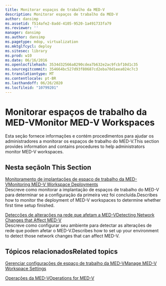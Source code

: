 ```yaml
---
title: Monitorar espaços de trabalho da MED-V
description: Monitorar espaços de trabalho da MED-V
author: dansimp
ms.assetid: f514afe2-8add-4105-9520-1a491733fa79
ms.reviewer: ''
manager: dansimp
ms.author: dansimp
ms.pagetype: mdop, virtualization
ms.mktglfcycl: deploy
ms.sitesec: library
ms.prod: w10
ms.date: 06/16/2016
ms.openlocfilehash: 3534d32566a8290cdea7b632e2ac9fcbf10d1c35
ms.sourcegitcommit: 354664bc527d93f80687cd2eba70d1eea024c7c3
ms.translationtype: MT
ms.contentlocale: pt-BR
ms.lasthandoff: 06/26/2020
ms.locfileid: "10799201"
---
```

# <span data-ttu-id="52fe5-103">Monitorar espaços de trabalho da MED-V</span><span class="sxs-lookup"><span data-stu-id="52fe5-103">Monitor MED-V Workspaces</span></span>


<span data-ttu-id="52fe5-104">Esta seção fornece informações e contém procedimentos para ajudar os administradores a monitorar os espaços de trabalho do MED-V.</span><span class="sxs-lookup"><span data-stu-id="52fe5-104">This section provides information and contains procedures to help administrators monitor MED-V workspaces.</span></span>

## <span data-ttu-id="52fe5-105">Nesta seção</span><span class="sxs-lookup"><span data-stu-id="52fe5-105">In This Section</span></span>


<a href="" id="monitoring-med-v-workspace-deployments"></a>[<span data-ttu-id="52fe5-106">Monitoramento de implantações de espaço de trabalho da MED-V</span><span class="sxs-lookup"><span data-stu-id="52fe5-106">Monitoring MED-V Workspace Deployments</span></span>](monitoring-med-v-workspace-deployments.md)  
<span data-ttu-id="52fe5-107">Descreve como monitorar a implantação de espaços de trabalho do MED-V para determinar se a configuração da primeira vez foi concluída.</span><span class="sxs-lookup"><span data-stu-id="52fe5-107">Describes how to monitor the deployment of MED-V workspaces to determine whether first time setup finished.</span></span>

<a href="" id="detecting-network-changes-that-affect-med-v"></a>[<span data-ttu-id="52fe5-108">Detecções de alterações na rede que afetam a MED-V</span><span class="sxs-lookup"><span data-stu-id="52fe5-108">Detecting Network Changes that Affect MED-V</span></span>](detecting-network-changes-that-affect-med-v.md)  
<span data-ttu-id="52fe5-109">Descreve como configurar seu ambiente para detectar as alterações de rede que podem afetar o MED-V.</span><span class="sxs-lookup"><span data-stu-id="52fe5-109">Describes how to set up your environment to detect those network changes that can affect MED-V.</span></span>

## <span data-ttu-id="52fe5-110">Tópicos relacionados</span><span class="sxs-lookup"><span data-stu-id="52fe5-110">Related topics</span></span>


[<span data-ttu-id="52fe5-111">Gerenciar configurações de espaço de trabalho da MED-V</span><span class="sxs-lookup"><span data-stu-id="52fe5-111">Manage MED-V Workspace Settings</span></span>](manage-med-v-workspace-settings.md)

[<span data-ttu-id="52fe5-112">Operações da MED-V</span><span class="sxs-lookup"><span data-stu-id="52fe5-112">Operations for MED-V</span></span>](operations-for-med-v.md)

 

 





